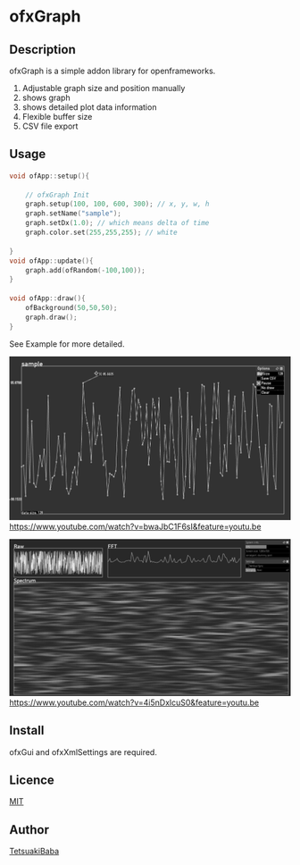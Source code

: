 ofxGraph
====

## Description
ofxGraph is a simple addon library for openframeworks.

1. Adjustable graph size and position manually
2. shows graph
3. shows detailed plot data information
4. Flexible buffer size
5. CSV file export

## Usage
```c++
void ofApp::setup(){

    // ofxGraph Init
    graph.setup(100, 100, 600, 300); // x, y, w, h
    graph.setName("sample");
    graph.setDx(1.0); // which means delta of time
    graph.color.set(255,255,255); // white

}
void ofApp::update(){
    graph.add(ofRandom(-100,100));
}

void ofApp::draw(){
    ofBackground(50,50,50);
    graph.draw();
}
```
See Example for more detailed.

![Example screenshot](/snapshot.png)
<https://www.youtube.com/watch?v=bwaJbC1F6sI&feature=youtu.be>

![Example of FFT and Spectrum](/ofxGraph_FFT_Example.png)
<https://www.youtube.com/watch?v=4i5nDxlcuS0&feature=youtu.be>
## Install
ofxGui and ofxXmlSettings are required.

## Licence
[MIT](https://opensource.org/licenses/MIT)

## Author
[TetsuakiBaba](https://github.com/TetsuakiBaba)
